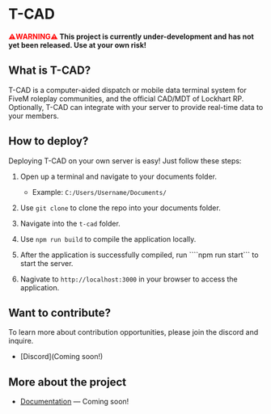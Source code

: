 # T-CAD

**<span style="color:red">⚠️WARNING⚠️</span> This project is currently under-development and has not yet been released. Use at your own risk!**

## What is T-CAD?


T-CAD is a computer-aided dispatch or mobile data terminal system for FiveM roleplay communities, and the official CAD/MDT of Lockhart RP. Optionally, T-CAD can integrate with your server to provide real-time data to your members.



## How to deploy?

Deploying T-CAD on your own server is easy! Just follow these steps:

1. Open up a terminal and navigate to your documents folder. 

    * Example: ````C:/Users/Username/Documents/ ````

2. Use ```` git clone ```` to clone the repo into your documents folder.

3. Navigate into the ````t-cad```` folder.
4. Use ````npm run build```` to compile the application locally.
5. After the application is successfully compiled, run ````npm run start``` to start the server.
6. Nagivate to ````http://localhost:3000```` in your browser to access the application.

## Want to contribute?

To learn more about contribution opportunities, please join the discord and inquire.

- [Discord](Coming soon!)

## More about the project
- [Documentation](#) — Coming soon!


